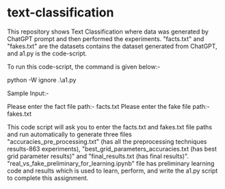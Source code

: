 # text-classification
This repository shows Text Classification where data was generated by ChatGPT prompt and then performed the experiments.
 "facts.txt" and "fakes.txt" are the datasets contains the dataset generated from ChatGPT, and a1.py is the code-script.

To run this code-script, the command is given below:-

python -W ignore .\a1.py

Sample Input:-

Please enter the fact file path:- facts.txt
Please enter the fake file path:- fakes.txt

This code script will ask you to enter the facts.txt and fakes.txt file paths and run automatically to generate three files "accuracies_pre_processing.txt" (has all the preprocessing techniques results-863 experiments), "best_grid_parameters_accuracies.txt (has best grid parameter results)" and "final_results.txt (has final results)". "real_vs_fake_preliminary_for_learning.ipynb" file has preliminary learning code and results which is used to learn, perform, and write the a1.py script to complete this assignment. 
